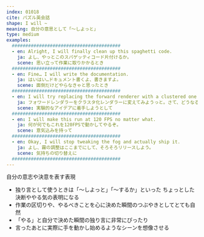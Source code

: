 ```yaml
---
index: 01018
cite: パズル英会話
shape: I will ~
meaning: 自分の意思として「〜しよっと」
type: medium
examples:
  ########################################
  - en: Alright, I will finally clean up this spaghetti code.
    ja: よし、やっとこのスパゲッティコード片付けるか。
    scene: 思い立って作業に取りかかるとき
  ########################################
  - en: Fine… I will write the documentation.
    ja: はいはい…ドキュメント書くよ、書きますよ。
    scene: 面倒だけどやらなきゃと思ったとき
  ########################################
  - en: I will try replacing the forward renderer with a clustered one. Let’s see what happens.
    ja: フォワードレンダラーをクラスタ化レンダラーに変えてみようっと。さて、どうなるかな。
    scene: 実験的なアイデアに着手しようとして
  ########################################
  - en: I will make this run at 120 FPS no matter what.
    ja: 何が何でもこれを120FPSで動かしてやるぞ。
    scene: 意気込みを持って
  ########################################
  - en: Okay, I will stop tweaking the fog and actually ship it.
    ja: よし、霧の調整はここまでにして、そろそろリリースしよう。
    scene: 気持ちの切り替えに
  ########################################
---
```


自分の意志や決意を表す表現

- 独り言として使うときは「〜しよっと」「〜するか」といった ちょっとした決断ややる気の表明になる
- 作業の区切りや、やるべきことを心に決めた瞬間のつぶやきとしてとても自然
- 「やる」と自分で決めた瞬間の独り言に非常にぴったり
- 言ったあとに実際に手を動かし始めるようなシーンを想像させる
